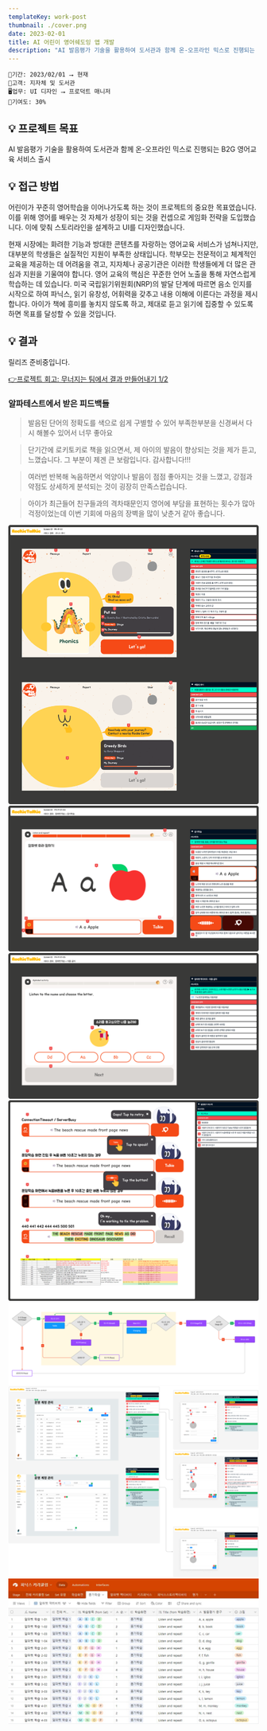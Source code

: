 ```yaml
---
templateKey: work-post
thumbnail: ./cover.png
date: 2023-02-01
title: AI 어린이 영어쉐도잉 앱 개발
description: "AI 발음평가 기술을 활용하여 도서관과 함께 온-오프라인 믹스로 진행되는 영어교육앱 기획 및 디자인"
---
```

```
📅기간: 2023/02/01 ⭢ 현재
🤝고객: 지자체 및 도서관
🖥️업무: UI 디자인 ⭢ 프로덕트 매니저
🎯기여도: 30%
```

## 💡 프로젝트 목표
AI 발음평가 기술을 활용하여 도서관과 함께 온-오프라인 믹스로 진행되는 B2G 영어교육 서비스 출시

## 💡 접근 방법
어린이가 꾸준히 영어학습을 이어나가도록 하는 것이 프로젝트의 중요한 목표였습니다.이를 위해 영어를 배우는 것 자체가 성장이 되는 것을 컨셉으로 게임화 전략을 도입했습니다. 이에 맞춰 스토리라인을 설계하고 UI를 디자인했습니다.

현재 시장에는 화려한 기능과 방대한 콘텐츠를 자랑하는 영어교육 서비스가 넘쳐나지만, 대부분의 학생들은 실질적인 지원이 부족한 상태입니다. 학부모는 전문적이고 체계적인 교육을 제공하는 데 어려움을 겪고, 지자체나 공공기관은 이러한 학생들에게 더 많은 관심과 지원을 기울여야 합니다. 영어 교육의 핵심은 꾸준한 언어 노출을 통해 자연스럽게 학습하는 데 있습니다. 미국 국립읽기위원회(NRP)의 발달 단계에 따르면 음소 인지를 시작으로 하여 파닉스, 읽기 유창성, 어휘력을 갖추고 내용 이해에 이른다는 과정을 제시합니다. 아이가 책에 흥미를 놓치지 않도록 하고, 제대로 듣고 읽기에 집중할 수 있도록 하면 목표를 달성할 수 있을 것입니다.


## 💡 결과
릴리즈 준비중입니다.

[👉프로젝트 회고: 무너지는 팀에서 결과 만들어내기 1/2](/blog/2024-03-18-프로젝트-회고-1)

### 알파테스트에서 받은 피드백들
>발음된 단어의 정확도를 색으로 쉽게 구별할 수 있어 부족한부분을 신경써서 다시 해볼수 있어서 너무 좋아요 

>단기간에 로키토키로 책을 읽으면서, 제 아이의 발음이 향상되는 것을 제가 듣고, 느꼈습니다. 그 부분이 제겐 큰 보람입니다. 감사합니다!!!

>여러번 반복해 녹음하면서 억양이나 발음이 점점 좋아지는 것을 느꼈고, 강점과 약점도 상세하게 분석되는 것이 굉장히 만족스럽습니다. 

>아이가 최근들어 친구들과의 격차때문인지 영어에 부담을 표현하는 횟수가 많아 걱정이었는데 이번 기회에 마음의 장벽을 많이 낮춘거 같아 좋습니다.

![alt text](<파닉스 로비.png>)
![alt text](음가학습.png)
![alt text](액티비티.png)
![alt text](에러케이스.png)
![alt text](<파닉스 완료 플로우.png>)
![alt text](LMS2.png)
![alt text](Airtable-파닉스커리큘럼.jpg)


